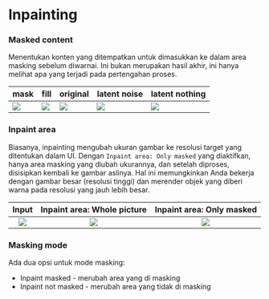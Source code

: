 # Inpainting

### Masked content

Menentukan konten yang ditempatkan untuk dimasukkan ke dalam area masking sebelum diwarnai. Ini bukan merupakan hasil akhir, ini hanya melihat apa yang terjadi pada pertengahan proses.

| mask                                                                                                         | fill                                                                                                         | original                                                                                                         | latent noise                                                                                                         | latent nothing                                                                                                         |
| ------------------------------------------------------------------------------------------------------------ | ------------------------------------------------------------------------------------------------------------ | ---------------------------------------------------------------------------------------------------------------- | -------------------------------------------------------------------------------------------------------------------- | ---------------------------------------------------------------------------------------------------------------------- |
| ![](https://github.com/AUTOMATIC1111/stable-diffusion-webui/wiki/images/inpainting-initial-content-mask.png) | ![](https://github.com/AUTOMATIC1111/stable-diffusion-webui/wiki/images/inpainting-initial-content-fill.png) | ![](https://github.com/AUTOMATIC1111/stable-diffusion-webui/wiki/images/inpainting-initial-content-original.png) | ![](https://github.com/AUTOMATIC1111/stable-diffusion-webui/wiki/images/inpainting-initial-content-latent-noise.png) | ![](https://github.com/AUTOMATIC1111/stable-diffusion-webui/wiki/images/inpainting-initial-content-latent-nothing.png) |

### Inpaint area

Biasanya, inpainting mengubah ukuran gambar ke resolusi target yang ditentukan dalam UI. Dengan `Inpaint area: Only masked` yang diaktifkan, hanya area masking yang diubah ukurannya, dan setelah diproses, disisipkan kembali ke gambar aslinya. Hal ini memungkinkan Anda bekerja dengan gambar besar (resolusi tinggi) dan merender objek yang diberi warna pada resolusi yang jauh lebih besar.

|                                              Input                                              |                                  Inpaint area: Whole picture                                  |                                    Inpaint area: Only masked                                   |
| :---------------------------------------------------------------------------------------------: | :-------------------------------------------------------------------------------------------: | :--------------------------------------------------------------------------------------------: |
| ![](https://github.com/AUTOMATIC1111/stable-diffusion-webui/wiki/images/inpaint-whole-mask.png) | ![](https://github.com/AUTOMATIC1111/stable-diffusion-webui/wiki/images/inpaint-whole-no.png) | ![](https://github.com/AUTOMATIC1111/stable-diffusion-webui/wiki/images/inpaint-whole-yes.png) |

### Masking mode

Ada dua opsi untuk mode masking:

* Inpaint masked - merubah area yang di masking
* Inpaint not masked - merubah area yang tidak di masking
